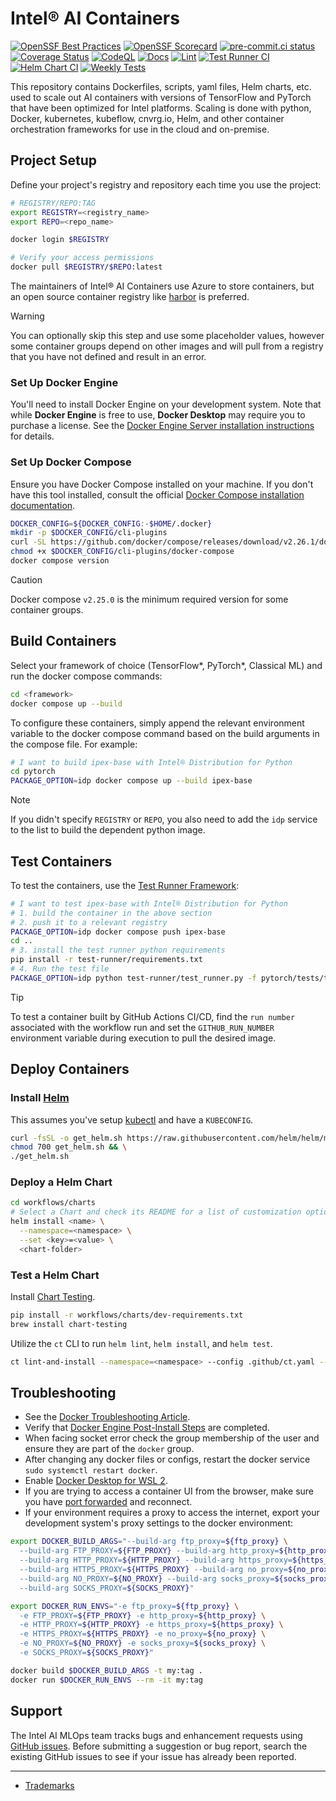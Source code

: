 # Intel® AI Containers

[![OpenSSF Best Practices](https://www.bestpractices.dev/projects/8270/badge)](https://www.bestpractices.dev/projects/8270)
[![OpenSSF Scorecard](https://api.securityscorecards.dev/projects/github.com/intel/ai-containers/badge)](https://securityscorecards.dev/viewer/?uri=github.com/intel/ai-containers)
[![pre-commit.ci status](https://results.pre-commit.ci/badge/github/intel/ai-containers/main.svg)](https://results.pre-commit.ci/latest/github/intel/ai-containers/main)
[![Coverage Status](https://coveralls.io/repos/github/intel/ai-containers/badge.svg?branch=tylertitsworth/coveralls)](https://coveralls.io/github/intel/ai-containers?branch=tylertitsworth/coveralls)
[![CodeQL](https://github.com/intel/ai-containers/actions/workflows/github-code-scanning/codeql/badge.svg?branch=main)](https://github.com/intel/ai-containers/actions/workflows/github-code-scanning/codeql)
[![Docs](https://github.com/intel/ai-containers/actions/workflows/docs.yaml/badge.svg?branch=main)](https://github.com/intel/ai-containers/actions/workflows/docs.yaml)
[![Lint](https://github.com/intel/ai-containers/actions/workflows/lint.yaml/badge.svg?branch=main)](https://github.com/intel/ai-containers/actions/workflows/lint.yaml)
[![Test Runner CI](https://github.com/intel/ai-containers/actions/workflows/test-runner-ci.yaml/badge.svg?event=merge_group)](https://github.com/intel/ai-containers/actions/workflows/test-runner-ci.yaml)
[![Helm Chart CI](https://github.com/intel/ai-containers/actions/workflows/chart-ci.yaml/badge.svg?event=merge_group)](https://github.com/intel/ai-containers/actions/workflows/chart-ci.yaml)
[![Weekly Tests](https://github.com/intel/ai-containers/actions/workflows/weekly-test.yaml/badge.svg?branch=main)](https://github.com/intel/ai-containers/actions/workflows/weekly-test.yaml)

This repository contains Dockerfiles, scripts, yaml files, Helm charts, etc. used to scale out AI containers with versions of TensorFlow and PyTorch that have been optimized for Intel platforms. Scaling is done with python, Docker, kubernetes, kubeflow, cnvrg.io, Helm, and other container orchestration frameworks for use in the cloud and on-premise.

## Project Setup

Define your project's registry and repository each time you use the project:

```bash
# REGISTRY/REPO:TAG
export REGISTRY=<registry_name>
export REPO=<repo_name>

docker login $REGISTRY

# Verify your access permissions
docker pull $REGISTRY/$REPO:latest
```

The maintainers of Intel® AI Containers use Azure to store containers, but an open source container registry like [harbor](https://github.com/goharbor/harbor) is preferred.

> [!WARNING]
> You can optionally skip this step and use some placeholder values, however some container groups depend on other images and will pull from a registry that you have not defined and result in an error.

### Set Up Docker Engine

You'll need to install Docker Engine on your development system. Note that while **Docker Engine** is free to use, **Docker Desktop** may require you to purchase a license.  See the [Docker Engine Server installation instructions](https://docs.docker.com/engine/install/#server) for details.

### Set Up Docker Compose

Ensure you have Docker Compose installed on your machine. If you don't have this tool installed, consult the official [Docker Compose installation documentation](https://docs.docker.com/compose/install/linux/#install-the-plugin-manually).

```bash
DOCKER_CONFIG=${DOCKER_CONFIG:-$HOME/.docker}
mkdir -p $DOCKER_CONFIG/cli-plugins
curl -SL https://github.com/docker/compose/releases/download/v2.26.1/docker-compose-linux-x86_64 -o $DOCKER_CONFIG/cli-plugins/docker-compose
chmod +x $DOCKER_CONFIG/cli-plugins/docker-compose
docker compose version
```

> [!CAUTION]
> Docker compose `v2.25.0` is the minimum required version for some container groups.

## Build Containers

Select your framework of choice (TensorFlow*, PyTorch*, Classical ML) and run the docker compose commands:

```bash
cd <framework>
docker compose up --build
```

To configure these containers, simply append the relevant environment variable to the docker compose command based on the build arguments in the compose file. For example:

```bash
# I want to build ipex-base with Intel® Distribution for Python
cd pytorch
PACKAGE_OPTION=idp docker compose up --build ipex-base
```

> [!NOTE]
> If you didn't specify `REGISTRY` or `REPO`, you also need to add the `idp` service to the list to build the dependent python image.

## Test Containers

To test the containers, use the [Test Runner Framework](https://github.com/intel/ai-containers/tree/main/test-runner):

```bash
# I want to test ipex-base with Intel® Distribution for Python
# 1. build the container in the above section
# 2. push it to a relevant registry
PACKAGE_OPTION=idp docker compose push ipex-base
cd ..
# 3. install the test runner python requirements
pip install -r test-runner/requirements.txt
# 4. Run the test file
PACKAGE_OPTION=idp python test-runner/test_runner.py -f pytorch/tests/tests.yaml
```

> [!TIP]
> To test a container built by GitHub Actions CI/CD, find the `run number` associated with the workflow run and set the `GITHUB_RUN_NUMBER` environment variable during execution to pull the desired image.

## Deploy Containers

### Install [Helm](https://helm.sh/docs/intro/install/)

This assumes you've setup [kubectl](https://kubernetes.io/docs/tasks/tools/#kubectl) and have a `KUBECONFIG`.

```bash
curl -fsSL -o get_helm.sh https://raw.githubusercontent.com/helm/helm/main/scripts/get-helm-3 && \
chmod 700 get_helm.sh && \
./get_helm.sh
```

### Deploy a Helm Chart

```bash
cd workflows/charts
# Select a Chart and check its README for a list of customization options and other steps required.
helm install <name> \
  --namespace=<namespace> \
  --set <key>=<value> \
  <chart-folder>
```

### Test a Helm Chart

Install [Chart Testing](https://github.com/helm/chart-testing).

```bash
pip install -r workflows/charts/dev-requirements.txt
brew install chart-testing
```

Utilize the `ct` CLI to run `helm lint`, `helm install`, and `helm test`.

```bash
ct lint-and-install --namespace=<namespace> --config .github/ct.yaml --charts workflow/charts/<chart>
```

## Troubleshooting

- See the [Docker Troubleshooting Article](https://docs.docker.com/engine/install/troubleshoot/).
- Verify that [Docker Engine Post-Install Steps](https://docs.docker.com/engine/install/linux-postinstall/) are completed.
- When facing socket error check the group membership of the user and ensure they are part of the `docker` group.
- After changing any docker files or configs, restart the docker service `sudo systemctl restart docker`.
- Enable [Docker Desktop for WSL 2](https://docs.docker.com/desktop/windows/wsl/).
- If you are trying to access a container UI from the browser, make sure you have [port forwarded](https://code.visualstudio.com/docs/remote/ssh#_forwarding-a-port-creating-ssh-tunnel) and reconnect.
- If your environment requires a proxy to access the internet, export your development system's proxy settings to the docker environment:

```bash
export DOCKER_BUILD_ARGS="--build-arg ftp_proxy=${ftp_proxy} \
  --build-arg FTP_PROXY=${FTP_PROXY} --build-arg http_proxy=${http_proxy} \
  --build-arg HTTP_PROXY=${HTTP_PROXY} --build-arg https_proxy=${https_proxy} \
  --build-arg HTTPS_PROXY=${HTTPS_PROXY} --build-arg no_proxy=${no_proxy} \
  --build-arg NO_PROXY=${NO_PROXY} --build-arg socks_proxy=${socks_proxy} \
  --build-arg SOCKS_PROXY=${SOCKS_PROXY}"
```

```bash
export DOCKER_RUN_ENVS="-e ftp_proxy=${ftp_proxy} \
  -e FTP_PROXY=${FTP_PROXY} -e http_proxy=${http_proxy} \
  -e HTTP_PROXY=${HTTP_PROXY} -e https_proxy=${https_proxy} \
  -e HTTPS_PROXY=${HTTPS_PROXY} -e no_proxy=${no_proxy} \
  -e NO_PROXY=${NO_PROXY} -e socks_proxy=${socks_proxy} \
  -e SOCKS_PROXY=${SOCKS_PROXY}"
```

```bash
docker build $DOCKER_BUILD_ARGS -t my:tag .
docker run $DOCKER_RUN_ENVS --rm -it my:tag
```

## Support

The Intel AI MLOps team tracks bugs and enhancement requests using
[GitHub issues](https://github.com/intel/ai-containers/issues). Before submitting a
suggestion or bug report, search the existing GitHub issues to see if your issue has already been reported.

---

- [Trademarks](http://www.intel.com/content/www/us/en/legal/trademarks.html)
